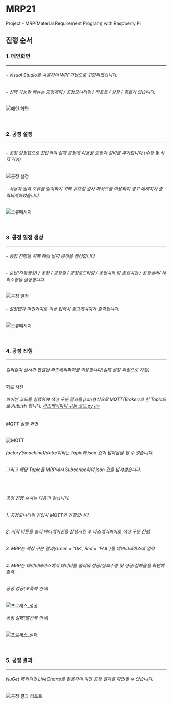# MRP21
Project - MRP(Material Requirement Program) with Raspberry Pi<br/>

## 진행 순서
### 1. 메인화면
---
###### - Visual Studio를 사용하여 WPF기반으로 구현하였습니다.<br/>
###### - 선택 가능한 메뉴는 공정계획 / 공정모니터링 / 리포트 / 설정 / 종료가 있습니다.
![메인 화면](https://github.com/HongryeolSeong/MiniProject_SimpleMRP/blob/main/Img/main.png)
<br/>
<br/>
<br/>

### 2. 공정 설정
---
###### - 공정 설정탭으로 진입하여 실제 공정에 이용될 공장과 설비를 추가합니다.(수정 및 삭제 가능)
![공정 설정](https://github.com/HongryeolSeong/MiniProject_SimpleMRP/blob/main/Img/%EC%84%A4%EC%A0%95%EC%9E%85%EB%A0%A5%EB%B0%8F%EC%82%AD%EC%A0%9C.gif)
###### - 사용자 입력 오류를 방지하기 위해 유효성 검사 메서드를 이용하여 경고 메세지가 출력되게하였습니다.
![오류메시지](https://github.com/HongryeolSeong/MiniProject_SimpleMRP/blob/main/Img/%EC%84%A4%EC%A0%95_%EC%9E%85%EB%A0%A5%EA%B2%BD%EA%B3%A0.gif)
<br/>
<br/>
<br/>

### 3. 공정 일정 생성
---
###### - 공정 진행을 위해 해당 날짜 공정을 생성합니다.
###### - 순번(자동생성) / 공장 / 공정일 / 공정로드타임 / 공정시작 및 종료시간 / 공정설비/ 계획수량을 설정합니다.
![공정 일정](https://github.com/HongryeolSeong/MiniProject_SimpleMRP/blob/main/Img/%EC%8A%A4%EC%BC%80%EC%A4%84%EC%9E%85%EB%A0%A5.gif)
###### - 설정탭과 마찬가지로 이상 입력시 경고메시지가 출력됩니다.
![오류메시지](https://github.com/HongryeolSeong/MiniProject_SimpleMRP/blob/main/Img/%EC%8A%A4%EC%BC%80%EC%A4%84_%EC%9E%85%EB%A0%A5%EA%B2%BD%EA%B3%A0.gif)
<br/>
<br/>
<br/>

### 4. 공정 진행
---
###### 컬러감지 센서가 연결된 라즈베리파이를 이용합니다(실제 공정 과정으로 가정).
회로 사진
###### 파이썬 코드를 실행하여 색상 구분 결과를 json형식으로 MQTT(Broker)의 한 Topic으로 Publish 합니다.  [라즈베리파이 구동 코드.py 👉](https://github.com/HongryeolSeong/MiniProject_SimpleMRP/blob/main/pythoncode/check_publish_app.py)
###### MQTT 실행 화면
![MQTT](https://github.com/HongryeolSeong/MiniProject_SimpleMRP/blob/main/Img/mqtt.gif)
###### factory1/machine1/data/이라는 Topic에 json 값이 넘어옴을 알 수 있습니다.
###### 그리고 해당 Topic을 MRP에서 Subscribe하여 json 값을 넘겨받습니다.
<br/>

###### 공정 진행 순서는 다음과 같습니다.
###### 1. 공정모니터링 진입시 MQTT와 연결합니다.
###### 2. 시작 버튼을 눌러 애니메이션을 실행시킨 후 라즈베리파이로 색상 구분 진행
###### 3. MRP는 색상 구분 결과(Green = 'OK', Red = 'FAIL')를 데이터베이스에 입력
###### 4. MRP는 데이터베이스에서 데이터를 불러와 성공/실패수량 및 성공/실패율을 화면에 출력

###### 공정 성공(초록색 인식)
![프로세스_성공](https://github.com/HongryeolSeong/MiniProject_SimpleMRP/blob/main/Img/%ED%94%84%EB%A1%9C%EC%84%B8%EC%8A%A4_%EC%84%B1%EA%B3%B5.gif)
###### 공정 실패(빨간색 인식)
![프로세스_실패](https://github.com/HongryeolSeong/MiniProject_SimpleMRP/blob/main/Img/%ED%94%84%EB%A1%9C%EC%84%B8%EC%8A%A4_%EC%8B%A4%ED%8C%A8.gif)
<br/>
<br/>
<br/>

### 5. 공정 결과
---
###### NuGet 패키지인 LiveCharts를 활용하여 이전 공정 결과를 확인할 수 있습니다.
![공정 결과 리포트](https://github.com/HongryeolSeong/MiniProject_SimpleMRP/blob/main/Img/%EB%A6%AC%ED%8F%AC%ED%8A%B8.gif)
<br/>
